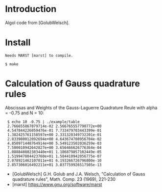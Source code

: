 # Introduction

Algol code from [GolubWelsch].

# Install

    Needs MARST [marst] to compile.

    $ make

# Calculation of Gauss quadrature rules

Abscissas and Weights of the Gauss-Laguerre Quadrature Reule with
alpha = -0.75 and N = 10:

     $ echo 10 -0.75 | ./example/table
     2.766655867079714e-02 2.566765557790772e+00
     4.547844226059476e-01 7.733479703443399e-01
     1.382425761158597e+00 2.331328349732201e-01
     2.833980012092694e+00 4.643674708956704e-02
     4.850971448764914e+00 5.549123502036259e-03
     7.500010942642827e+00 3.656466626776364e-04
     1.088840802383440e+01 1.186879857102449e-05
     1.519947804423760e+01 1.584410942056775e-07
     2.078921462107011e+01 6.193266726796800e-10
     2.857306016492211e+01 3.037759926517505e-13

- [GolubWelsch] G.H. Golub and J.A. Welsch, "Calculation of Gauss quadrature rules", Math. Comp. 23 (1969), 221-230
- [marst] https://www.gnu.org/software/marst
